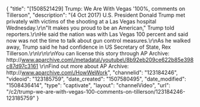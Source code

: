 {
    "title": "[1508521429] Trump: We Are With Vegas '100%, comments on Tillerson",
    "description": "(4 Oct 2017) U.S. President Donald Trump met privately with victims of the shooting at a Las Vegas hospital Wednesday.\r\n\"It makes you proud to be an American,\" Trump told reporters.\r\nHe said the nation was with Las Vegas 100 percent and said now was not the time to talk about gun control measures.\r\nAs he walked away, Trump said he had confidence in US Secretary of State, Rex Tillerson.\r\n\r\n\r\nYou can license this story through AP Archive: http:\/\/www.aparchive.com\/metadata\/youtube\/8b92eb209ce622b85e398c87d97c3161 \r\nFind out more about AP Archive: http:\/\/www.aparchive.com\/HowWeWork",
    "channelid": "123184246",
    "videoid": "123185759",
    "date_created": "1507580495",
    "date_modified": "1508436414",
    "type": "captivate",
    "layout": "channelVideo",
    "url": "\/c2\/trump-we-are-with-vegas-100-comments-on-tillerson\/123184246-123185759"
}